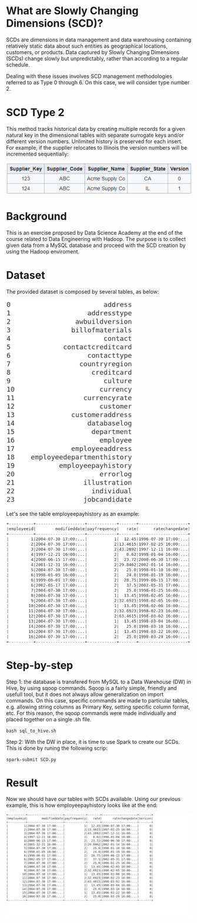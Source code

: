 # What are Slowly Changing Dimensions (SCD)?

SCDs are dimensions in data management and data warehousing containing relatively static data about such entities as geographical locations, customers, or products. Data captured by Slowly Changing Dimensions (SCDs) change slowly but unpredictably, rather than according to a regular schedule.

Dealing with these issues involves SCD management methodologies referred to as Type 0 through 6. On this case, we will consider type number 2.

# SCD Type 2

This method tracks historical data by creating multiple records for a given natural key in the dimensional tables with separate surrogate keys and/or different version numbers. Unlimited history is preserved for each insert. For example, if the supplier relocates to Illinois the version numbers will be incremented sequentially:

![type2](/pictures/type2.PNG)

# Background

This is an exercise proposed by Data Science Academy at the end of the course related to Data Engineering with Hadoop. The purpose is to collect given data from a MySQL database and proceed with the SCD creation by using the Hadoop enviroment. 

# Dataset

The provided dataset is composed by several tables, as below:

![tables](/pictures/tables.PNG)

Let's see the table employeepayhistory as an example:

![employeepayhistory](/pictures/employeepayhistory.PNG)

# Step-by-step

Step 1: the database is transfered from MySQL to a Data Warehouse (DW) in Hive, by using sqoop commands. Sqoop is a fairly simple, friendly and usefull tool, but it does not always allow generalization on import commands. On this case, specific commands are made to particular tables, e.g. allowing string columns as Primary Key, setting specific column format, etc. For this reason, the sqoop commands were made individually and placed together on a single .sh file.   

```
bash sql_to_hive.sh
```

Step 2: With the DW in place, it is time to use Spark to create our SCDs. This is done by runing the following scrip:

```
spark-submit SCD.py
```

# Result

Now we should have our tables with SCDs available. Using our previous example, this is how employeepayhistory looks like at the end:

![employeepayhistorySCD](/pictures/employeepayhistorySCD.PNG)
